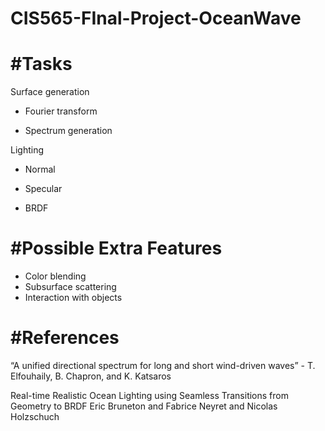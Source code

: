 CIS565-FInal-Project-OceanWave
==============================
#Tasks
==============================
Surface generation

* Fourier transform

* Spectrum generation

Lighting

* Normal

* Specular

* BRDF

#Possible Extra Features
==============================
* Color blending
* Subsurface scattering
* Interaction with objects

#References
==============================
“A unified directional spectrum for long and short wind-driven waves” - T. Elfouhaily, B. Chapron, and K. Katsaros 

Real-time Realistic Ocean Lighting using Seamless Transitions from Geometry to BRDF
Eric Bruneton and Fabrice Neyret and Nicolas Holzschuch


